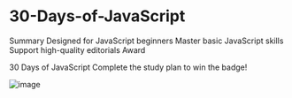 # 30-Days-of-JavaScript 

Summary
Designed for JavaScript beginners
Master basic JavaScript skills
Support high-quality editorials
Award

30 Days of JavaScript
Complete the study plan to win the badge! 

![image](https://github.com/swarnavopramanik/30-Days-of-JavaScript-/assets/105142693/29f6b72b-ed1d-4b66-96f4-8f0e643d0351)
